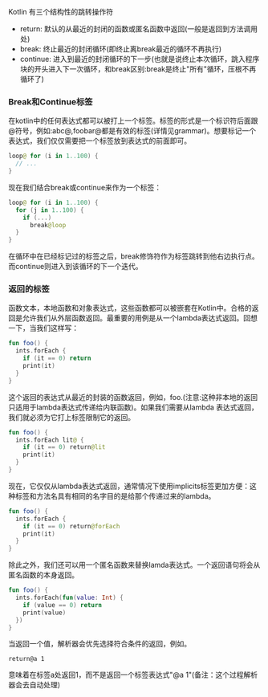 Kotlin 有三个结构性的跳转操作符
- return: 默认的从最近的封闭的函数或匿名函数中返回(一般是返回到方法调用处)
- break: 终止最近的封闭循环(即终止离break最近的循环不再执行)
- continue: 进入到最近的封闭循环的下一步(也就是说终止本次循环，跳入程序块的开头进入下一次循环，和break区别:break是终止"所有"循环，压根不再循环了)

###  Break和Continue标签

在kotlin中的任何表达式都可以被打上一个标签。标签的形式是一个标识符后面跟@符号，例如:abc@,foobar@都是有效的标签(详情见grammar)。想要标记一个表达式，我们仅仅需要把一个标签放到表达式的前面即可。
```Kotlin
loop@ for (i in 1..100) {
  // ...
}
```

现在我们结合break或continue来作为一个标签：
```Kotlin
loop@ for (i in 1..100) {
  for (j in 1..100) {
    if (...)
      break@loop
  }
}
```

在循环中在已经标记过的标签之后，break修饰符作为标签跳转到他右边执行点。而continue则进入到该循环的下一个迭代。

### 返回的标签
函数文本，本地函数和对象表达式，这些函数都可以被嵌套在Kotlin中。合格的返回是允许我们从外层函数返回。最重要的用例是从一个lambda表达式返回。回想一下，当我们这样写：
```Kotlin
fun foo() {
  ints.forEach {
    if (it == 0) return
    print(it)
  }
}
```

这个返回的表达式从最近的封装的函数返回，例如，foo.(注意:这种非本地的返回只适用于lambda表达式传递给内联函数)。如果我们需要从lambda 表达式返回，我们就必须为它打上标签限制它的返回。
```Kotlin
fun foo() {
  ints.forEach lit@ {
    if (it == 0) return@lit
    print(it)
  }
}
```

现在，它仅仅从lambda表达式返回，通常情况下使用implicits标签更加方便：这种标签和方法名具有相同的名字目的是给那个传递过来的lambda。
```Kotlin
fun foo() {
  ints.forEach {
    if (it == 0) return@forEach
    print(it)
  }
}
```

除此之外，我们还可以用一个匿名函数来替换lamda表达式。一个返回语句将会从匿名函数的本身返回。
```Kotlin
fun foo() {
  ints.forEach(fun(value: Int) {
    if (value == 0) return
    print(value)
  })
}
```

当返回一个值，解析器会优先选择符合条件的返回，例如。
```kitlin
return@a 1
```

意味着在标签a处返回1，而不是返回一个标签表达式"@a 1"(备注：这个过程解析器会去自动处理)